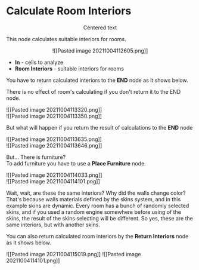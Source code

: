 # **Calculate Room Interiors**

<center>Centered text</center>

This node calculates suitable interiors for rooms.  
<center>![[Pasted image 20211004112605.png]]</center>

- **In** - cells to analyze
- **Room Interiors** - suitable interiors for rooms

You have to return calculated interiors to the **END** node as it shows below.  

There is no effect of room's calculating if you don't return it to the END node.  

![[Pasted image 20211004113320.png]]  
![[Pasted image 20211004113350.png]]  

But what will happen if you return the result of calculations to the **END** node  

![[Pasted image 20211004113635.png]]  
![[Pasted image 20211004113646.png]]  

But... There is furniture?   
To add furniture you have to use a **Place Furniture** node.  

![[Pasted image 20211004114033.png]]  
![[Pasted image 20211004114101.png]]  

Wait, wait, are these the same interiors? Why did the walls change color?  
That's because walls materials defined by the skins system, and in this example skins are dynamic. Every room has a bunch of randomly selected skins, and if you used a random engine somewhere before using of the skins, the result of the skins selecting will be different. So yes, these are the same interiors, but with another skins.  

You can also return calculated room interiors by the **Return Interiors** node as it shows below.  

![[Pasted image 20211004115019.png]] 
![[Pasted image 20211004114101.png]]  